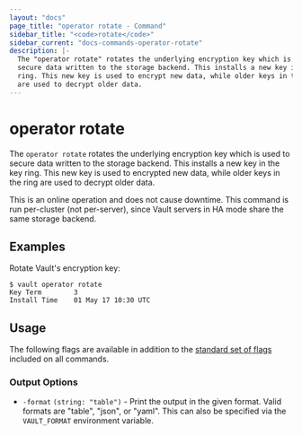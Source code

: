 ```yaml
---
layout: "docs"
page_title: "operator rotate - Command"
sidebar_title: "<code>rotate</code>"
sidebar_current: "docs-commands-operator-rotate"
description: |-
  The "operator rotate" rotates the underlying encryption key which is used to
  secure data written to the storage backend. This installs a new key in the key
  ring. This new key is used to encrypt new data, while older keys in the ring
  are used to decrypt older data.
---
```


# operator rotate

The `operator rotate` rotates the underlying encryption key which is used to
secure data written to the storage backend. This installs a new key in the key
ring. This new key is used to encrypted new data, while older keys in the ring
are used to decrypt older data.

This is an online operation and does not cause downtime. This command is run
per-cluster (not per-server), since Vault servers in HA mode share the same
storage backend.

## Examples

Rotate Vault's encryption key:

```text
$ vault operator rotate
Key Term        3
Install Time    01 May 17 10:30 UTC
```

## Usage

The following flags are available in addition to the [standard set of
flags](/docs/commands/index.html) included on all commands.

### Output Options

- `-format` `(string: "table")` - Print the output in the given format. Valid
  formats are "table", "json", or "yaml". This can also be specified via the
  `VAULT_FORMAT` environment variable.
